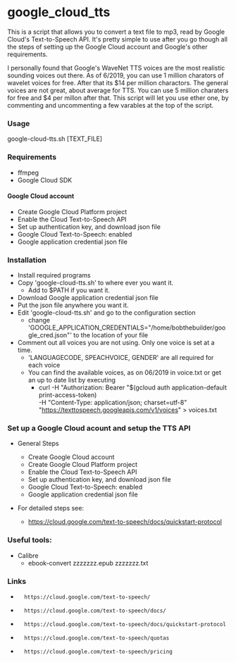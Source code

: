 # google_cloud_tts

This is a script that allows you to convert a text file to mp3, read by Google Cloud's Text-to-Speech API.  It's pretty simple to use after you go though all the steps of setting up the Google Cloud account and Google's other requirements.

I personally found that Google's WaveNet TTS voices are the most realistic sounding voices out there.  As of 6/2019, you can use 1 million charators of wavelet voices for free.  After that its $14 per million charactors.  The general voices are not great, about average for TTS.  You can use 5 million charaters for free and $4 per millon after that.  This script will let you use ether one, by commenting and uncommenting a few varables at the top of the script.

### Usage
google-cloud-tts.sh [TEXT_FILE]

### Requirements
- ffmpeg
- Google Cloud SDK

#### Google Cloud account
- Create Google Cloud Platform project
- Enable the Cloud Text-to-Speech API
- Set up authentication key, and download json file
- Google Cloud Text-to-Speech: enabled
- Google application credential json file

### Installation
- Install required programs
- Copy 'google-cloud-tts.sh' to where ever you want it.
	- Add to $PATH if you want it.
- Download Google application credential json file
- Put the json file anywhere you want it.
- Edit 'google-cloud-tts.sh' and go to the configuration section
	- change 'GOOGLE_APPLICATION_CREDENTIALS="/home/bobthebuilder/google_cred.json"' to the location of your file
- Comment out all voices you are not using. Only one voice is set at a time.
	- 'LANGUAGECODE, SPEACHVOICE, GENDER' are all required for each voice
	- You can find the available voices, as on 06/2019 in voice.txt or get an up to date list by executing
		- curl -H "Authorization: Bearer "$(gcloud auth application-default print-access-token) \
-H "Content-Type: application/json; charset=utf-8" \
"https://texttospeech.googleapis.com/v1/voices" > voices.txt



### Set up a Google Cloud acount and setup the TTS API
- General Steps
	- Create Google Cloud account
	- Create Google Cloud Platform project
	-	Enable the Cloud Text-to-Speech API
	-	Set up authentication key, and download json file
	-	Google Cloud Text-to-Speech: enabled
	-	Google application credential json file

- For detailed steps see:
	- https://cloud.google.com/text-to-speech/docs/quickstart-protocol


###	Useful tools:
- Calibre
	- ebook-convert zzzzzzz.epub zzzzzzz.txt


### Links
-		https://cloud.google.com/text-to-speech/
-		https://cloud.google.com/text-to-speech/docs/
-		https://cloud.google.com/text-to-speech/docs/quickstart-protocol
-		https://cloud.google.com/text-to-speech/quotas
-		https://cloud.google.com/text-to-speech/pricing


